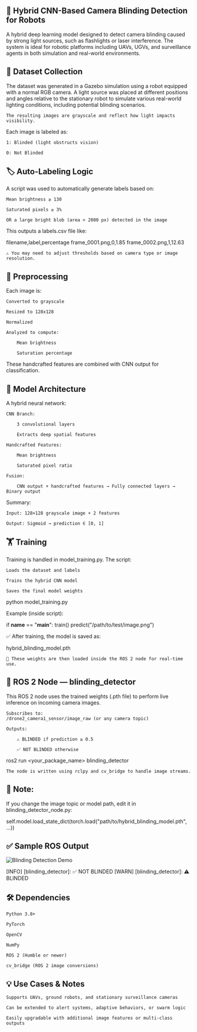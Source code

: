 ## 🔦 Hybrid CNN-Based Camera Blinding Detection for Robots

A hybrid deep learning model designed to detect camera blinding caused by strong light sources, such as flashlights or laser interference. The system is ideal for robotic platforms including UAVs, UGVs, and surveillance agents in both simulation and real-world environments.

## 📸 Dataset Collection

The dataset was generated in a Gazebo simulation using a robot equipped with a normal RGB camera. A light source was placed at different positions and angles relative to the stationary robot to simulate various real-world lighting conditions, including potential blinding scenarios.

    The resulting images are grayscale and reflect how light impacts visibility.

Each image is labeled as:

    1: Blinded (light obstructs vision)

    0: Not Blinded

## 🏷️ Auto-Labeling Logic

A script was used to automatically generate labels based on:

    Mean brightness ≥ 130

    Saturated pixels ≥ 3%

    OR a large bright blob (area > 2000 px) detected in the image

This outputs a labels.csv file like:

filename,label,percentage
frame_0001.png,0,1.85
frame_0002.png,1,12.63

    ⚠️ You may need to adjust thresholds based on camera type or image resolution.

## 🧪 Preprocessing

Each image is:

    Converted to grayscale

    Resized to 128x128

    Normalized

    Analyzed to compute:

        Mean brightness

        Saturation percentage

These handcrafted features are combined with CNN output for classification.
## 🧠 Model Architecture

A hybrid neural network:

    CNN Branch:

        3 convolutional layers

        Extracts deep spatial features

    Handcrafted Features:

        Mean brightness

        Saturated pixel ratio

    Fusion:

        CNN output + handcrafted features → Fully connected layers → Binary output

Summary:

    Input: 128×128 grayscale image + 2 features

    Output: Sigmoid → prediction ∈ [0, 1]

## 🏋️ Training

Training is handled in model_training.py. The script:

    Loads the dataset and labels

    Trains the hybrid CNN model

    Saves the final model weights

python model_training.py

Example (inside script):

if __name__ == "__main__":
    train()
    predict("/path/to/test/image.png")

✅ After training, the model is saved as:

hybrid_blinding_model.pth

    🧠 These weights are then loaded inside the ROS 2 node for real-time use.

## 🤖 ROS 2 Node — blinding_detector

This ROS 2 node uses the trained weights (.pth file) to perform live inference on incoming camera images.

    Subscribes to:
    /drone2_camera1_sensor/image_raw (or any camera topic)

    Outputs:

        ⚠️ BLINDED if prediction ≥ 0.5

        ✅ NOT BLINDED otherwise

ros2 run <your_package_name> blinding_detector

    The node is written using rclpy and cv_bridge to handle image streams.

## 📌 Note:

If you change the image topic or model path, edit it in blinding_detector_node.py:

self.model.load_state_dict(torch.load("path/to/hybrid_blinding_model.pth", ...))


## ✅ Sample ROS Output
![Blinding Detection Demo](https://github.com/user-attachments/assets/fb43d1f8-0986-45c1-b01f-616fd401c062)


[INFO] [blinding_detector]: ✅ NOT BLINDED
[WARN] [blinding_detector]: ⚠️ BLINDED

## 🛠️ Dependencies

    Python 3.8+

    PyTorch

    OpenCV

    NumPy

    ROS 2 (Humble or newer)

    cv_bridge (ROS 2 image conversions)
    

## 💡 Use Cases & Notes

    Supports UAVs, ground robots, and stationary surveillance cameras

    Can be extended to alert systems, adaptive behaviors, or swarm logic

    Easily upgradable with additional image features or multi-class outputs

